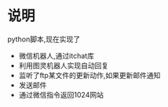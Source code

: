 # 说明

python脚本,现在实现了

* 微信机器人,通过itchat库
* 利用图灵机器人实现自动回复
* 监听了ftp某文件的更新动作,如果更新邮件通知
* 发送邮件
* 通过微信指令返回1024网站

